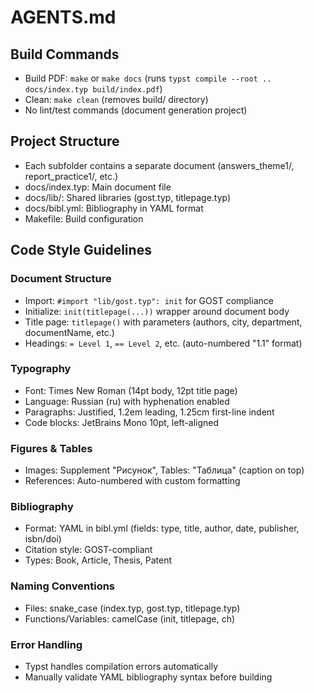 # AGENTS.md

## Build Commands
- Build PDF: `make` or `make docs` (runs `typst compile --root .. docs/index.typ build/index.pdf`)
- Clean: `make clean` (removes build/ directory)
- No lint/test commands (document generation project)

## Project Structure
- Each subfolder contains a separate document (answers_theme1/, report_practice1/, etc.)
- docs/index.typ: Main document file
- docs/lib/: Shared libraries (gost.typ, titlepage.typ)
- docs/bibl.yml: Bibliography in YAML format
- Makefile: Build configuration

## Code Style Guidelines

### Document Structure
- Import: `#import "lib/gost.typ": init` for GOST compliance
- Initialize: `init(titlepage(...))` wrapper around document body
- Title page: `titlepage()` with parameters (authors, city, department, documentName, etc.)
- Headings: `= Level 1`, `== Level 2`, etc. (auto-numbered "1.1" format)

### Typography
- Font: Times New Roman (14pt body, 12pt title page)
- Language: Russian (ru) with hyphenation enabled
- Paragraphs: Justified, 1.2em leading, 1.25cm first-line indent
- Code blocks: JetBrains Mono 10pt, left-aligned

### Figures & Tables
- Images: Supplement "Рисунок", Tables: "Таблица" (caption on top)
- References: Auto-numbered with custom formatting

### Bibliography
- Format: YAML in bibl.yml (fields: type, title, author, date, publisher, isbn/doi)
- Citation style: GOST-compliant
- Types: Book, Article, Thesis, Patent

### Naming Conventions
- Files: snake_case (index.typ, gost.typ, titlepage.typ)
- Functions/Variables: camelCase (init, titlepage, ch)

### Error Handling
- Typst handles compilation errors automatically
- Manually validate YAML bibliography syntax before building